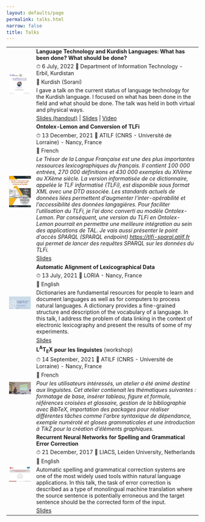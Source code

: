 ```yaml
---
layout: defaults/page
permalink: talks.html
narrow: false
title: Talks
---
```



<html>
<head>
		<style>
		.revcap {
		display: inline-block;
		text-transform: uppercase;
		-webkit-transform: rotateY(180deg);
		-moz-transform: rotateY(180deg);
		-ms-transform: rotateY(180deg);
		transform: rotateY(180deg);
		}
		</style>
</head>

<body>

<div class="container">
  <div class="row">
    <div class="col-12">
		<table class="table table-image table-responsive">
		  <tbody>
		    <tr>
		      <td class="w-25" rowspan="5">
			      <a href="/docs/images/Talk_KIT_Sina_flyer.jpg" target="_blank"><img src="/docs/images/Talk_KIT_Sina_flyer.jpg" class="img-fluid img-thumbnail" alt="Sina Ahmadi's talk at the Department of Information Technology"></a>
		      </td>
		      <td><b>Language Technology and Kurdish Languages: What has been done? What should be done?</b></td>
		    </tr>
		    <tr>
			    <td>⏱ 6 July, 2022 📍 Department of Information Technology - Erbil, Kurdistan</td>
			  </tr>
		    <tr>
			    <td>
			    	📝 Kurdish (Sorani)
					</td>
			  </tr>
			  <tr>
			    <td>
			    	I gave a talk on the current status of language technology for the Kurdish language. I focused on what has been done in the field and what should be done. The talk was held in both virtual and physical ways. 
			    </td>
			  </tr>
			  <tr>
			  	<td>
			  	<a href="https://sinaahmadi.github.io/docs/KIT_Sina_handout.pdf" target="_blank">Slides (handout)</a>
				  | 
					<a href="https://sinaahmadi.github.io/docs/KIT_Sina.pdf" target="_blank">Slides</a>
					|
					<a href="https://youtu.be/f6uMQkXOfFY" target="_blank">Video</a>
					</td>
			  </tr>
			  <tr>
		      <td class="w-25" rowspan="5">
			      <a href="/docs/images/Talk_ATILF_Ontolex-TLFi.png" target="_blank"><img src="/docs/images/Talk_ATILF_Ontolex-TLFi.png" class="img-fluid img-thumbnail" alt="ATILF TLFi Ontolex-Lemon"></a>
		      </td>
		      <td><b>Ontolex-Lemon and Conversion of TLFi</b></td>
		    </tr>
		    <tr>
			    <td>⏱ 13 December, 2021 📍 ATILF (CNRS - Université de Lorraine) - Nancy, France</td>
			 </tr>
			 <tr>
			    <td>
			    	📝 French
					</td>
			  </tr>
			  <tr>
			    <td>
			    	<i>Le Trésor de la Langue Française est une des plus importantes ressources lexicographiques du français. Il contient 100 000 entrées, 270 000 définitions et 430 000 exemples du XIVème au XXème siècle. La version informatisée de ce dictionnaire, appelée le TLF informatisé (TLFi), est disponible sous format XML avec une DTD associée.
						Les standards actuels de données liées permettent d’augmenter l’inter-opérabilité et l’accessibilité des données langagières. Pour faciliter l’utilisation du TLFi, je l’ai donc converti au modèle Ontolex-Lemon. Par conséquent, une version du TLFi en Ontolex-Lemon pourrait en permettre une meilleure intégration au sein des applications de TAL. Je vais aussi présenter le point d'accès SPARQL (SPARQL endpoint) <a href="https://tlfi-sparql.atilf.fr/" target="_blank">https://tlfi-sparql.atilf.fr</a> qui permet de lancer des requêtes SPARQL sur les données du TLFi.</i>
			    </td>
			  </tr>
			  <tr>
			  	<td>
					<a href="https://sinaahmadi.github.io/docs/slides/TLFi_Ontolex-Lemon.pdf" target="_blank">Slides</a>
					</td>
			  </tr>
			<tr>
		      <td class="w-25" rowspan="5">
			      <a href="/docs/images/Talk_CafeTAL-July2021.png" target="_blank"><img src="/docs/images/Talk_CafeTAL-July2021.png" class="img-fluid img-thumbnail" alt="Talk_CafeTAL-July2021"></a>
		      </td>
		      <td><b>Automatic Alignment of Lexicographical Data</b></td>
		    </tr>
		    <tr>
			    <td>⏱ 13 July, 2021 📍 LORIA - Nancy, France</td>
			 </tr>
			 <tr>
			    <td>📝 English</td>
			 </tr>
			  <tr>
			    <td>
			    	Dictionaries are fundamental resources for people to learn and document languages as well as for computers to process natural languages. A dictionary provides a fine-grained structure and description of the vocabulary of a language. In this talk, I address the problem of data linking in the context of electronic lexicography and present the results of some of my experiments.
			    </td>
			  </tr>
			  <tr>
			  	<td>
					<a href="https://sinaahmadi.github.io/docs/slides/CafeTAL-July2021.pdf" target="_blank">Slides</a>
					</td>
			  </tr>
		  	<tr>
		      <td class="w-25" rowspan="4">
			      <a href="/docs/images/Talk_ATILF_LaTeX.jpg" target="_blank"><img src="/docs/images/Talk_ATILF_LaTeX.jpg" class="img-fluid img-thumbnail" alt="LaTeX pour les linguistes"></a>
		      </td>
		      <td><b><span class="latex">L<sup>A</sup>T<sub>E</sub>X</span> pour les linguistes</b> (workshop)</td>
		    </tr>
		    <tr>
			    <td>⏱ 14 September, 2021 📍 ATILF (CNRS - Université de Lorraine) - Nancy, France</td>
			 </tr>
			 <tr>
			    <td>📝 French</td>
			 </tr>
			  <tr>
			    <td>
			    	<i>
			    		Pour les utilisateurs intéressés, un atelier a été animé destiné aux linguistes. Cet atelier contienait les thématiques suivantes : formatage de base, insérer tableau, figure et formule, références croisées et glossaire, gestion de la bibliographie avec BibTeX, importation des packages pour réaliser différentes tâches comme l'arbre syntaxique de dépendance, exemple numéroté et gloses grammaticales et une introduction à TikZ pour la création d’éléments graphiques.
			    	</i>
			    </td>
			  </tr>
		    <tr>
		      <td class="w-25" rowspan="5">
			      <a href="/docs/images/Talk_Masters_thesis_slides.png" target="_blank"><img src="/docs/images/Talk_Masters_thesis_slides.png" class="img-fluid img-thumbnail" alt="Talk_Masters_thesis_slides"></a>
		      </td>
		      <td><b>Recurrent Neural Networks for Spelling and Grammatical Error Correction</b></td>
		    </tr>
		    <tr>
			    <td>⏱ 21 December, 2017 📍 LIACS, Leiden University, Netherlands</td>
			 </tr>
			 <tr>
			    <td>📝 English</td>
			 </tr>
			<tr>
			<td>
				Automatic spelling and grammatical correction systems are one of the most widely used tools within natural language applications. In this talk, the task of error correction is described as a type of monolingual machine translation where the source sentence is potentially erroneous and the target sentence should be the corrected form of the input. 
			</td>
			</tr>
			<tr>
		  	<td>
				<a href="docs/slides/Talk_Masters_thesis_slides.pdf" target="_blank">Slides</a>
				</td>
		  </tr>	
		  </tbody>
		</table>   
    </div>
  </div>
</div>
 


</body>

